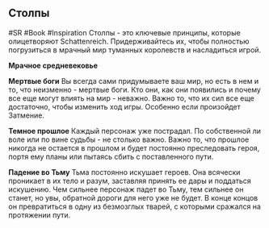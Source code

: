 ## **Столпы**

#SR #Book #Inspiration 
Столпы - это ключевые принципы, которые олицетворяют Schattenreich. Придерживайтесь их, чтобы полностью погрузиться в мрачный мир туманных королевств и насладиться игрой.

**Мрачное средневековье**


**Мертвые боги**
Вы всегда сами придумываете ваш мир, но есть в нем и то, что неизменно - мертвые боги. Кто они, как они появились и почему все еще могут влиять на мир - неважно. Важно то, что их сил все еще достаточно, чтобы изменить ход игры. Особенно если произойдет Затмение.

**Темное прошлое**
Каждый персонаж уже пострадал. По собственной ли воле или по вине судьбы - не столько важно. Важно то, что прошлое никогда не остается в прошлом и будет постоянно преследовать героя, портя ему планы или пытаясь сбить с поставленного пути. 

**Падение во Тьму**
Тьма постоянно искушает героев. Она всячески проникает в их тело и разум, заставляя принять ее дары и поддаться искушению. Чем сильнее персонаж падет во Тьму, тем сильнее он станет, но увы, обратной дороги для него уже не будет. В конце концов он превратиться в одну из безмозглых тварей, с которыми сражался на протяжении пути.
